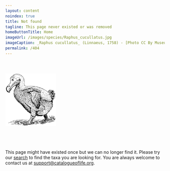 ```yaml
---
layout: content
noindex: true
title: Not found
tagline: This page never existed or was removed
homeButtonTitle: Home
imageUrl: /images/species/Raphus_cucullatus.jpg
imageCaption: _Raphus cucullatus_ (Linnaeus, 1758) - [Photo CC By Museum of Comparative Zoology, Harvard University](https://mczbase.mcz.harvard.edu/MediaSet.cfm?media_id=74781)
permalink: /404
---
```




<div class="row" style="padding-top: 40px;">
  <div class="small-2 large-4 columns dodo" style="text-align: right">
      <img src= "/images/dodo.png" alt="Dodo" style="width: 160px">
  </div>

  <div class="small-4 large-4 columns">
   	<p style="padding-top: 60px;">This page might have existed once but we can no longer find it.
       Please try our <a href="/data/search">search</a> to find the taxa you are looking for. 
	   You are always welcome to contact us at <a href="mailto:support@catalogueoflife.org">support@catalogueoflife.org</a>.
   	</p>
  	
  </div>

  <div class="small-6 large-4 columns">
  	
  </div>
</div>



